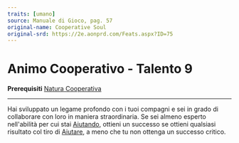 ```yaml
---
traits: [umano]
source: Manuale di Gioco, pag. 57
original-name: Cooperative Soul
original-srd: https://2e.aonprd.com/Feats.aspx?ID=75
---
```


# Animo Cooperativo - Talento 9

**Prerequisiti** [Natura Cooperativa](/stirpi/umano/talenti/natura-cooperativa)

---

Hai sviluppato un legame profondo con i tuoi compagni e sei in grado di
collaborare con loro in maniera straordinaria. Se sei almeno esperto
nell'abilità per cui stai [Aiutando](/azioni/base/aiutare), ottieni un successo
se ottieni qualsiasi risultato col tiro di [Aiutare](/azioni/base/aiutare), a
meno che tu non ottenga un successo critico.
